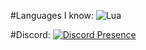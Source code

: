 #Languages I know:
![Lua](https://img.shields.io/badge/lua-%232C2D72.svg?style=for-the-badge&logo=lua&logoColor=white)

#Discord: 
[![Discord Presence](https://lanyard.cnrad.dev/api/327947461194809345)](https://discord.com/users/327947461194809345)
